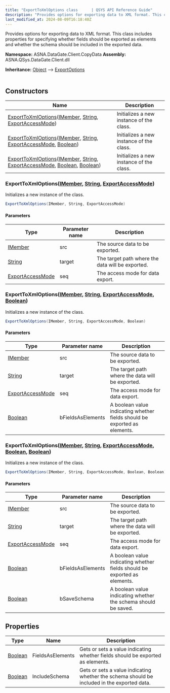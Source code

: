 ```yaml
---
title: "ExportToXmlOptions class      | QSYS API Reference Guide"
description: "Provides options for exporting data to XML format. This class includes properties for specifying whether fields should be exported as elements and whe"
last_modified_at: 2024-08-09T16:18:40Z
---
```


Provides options for exporting data to XML format.
This class includes properties for specifying whether fields should be exported as elements and whether the schema should be included in the exported data.

**Namespace:** ASNA.DataGate.Client.CopyData
**Assembly:** ASNA.QSys.DataGate.Client.dll

**Inheritance:** [Object](https://docs.microsoft.com/en-us/dotnet/api/system.object) --> [ExportOptions](/reference/datagate/datagate-client/export-options.html)
<br>
<br>

## Constructors

| Name | Description |
| --- | --- |
| [ExportToXmlOptions](#exporttoxmloptionsimember-string-exportaccessmode)([IMember](/reference/datagate/datagate-client/i-member.html), [String](https://docs.microsoft.com/en-us/dotnet/api/system.string), [ExportAccessMode](/reference/datagate/datagate-client/export-access-mode.html)) | Initializes a new instance of the  class.
| [ExportToXmlOptions](#exporttoxmloptionsimember-string-exportaccessmode-boolean)([IMember](/reference/datagate/datagate-client/i-member.html), [String](https://docs.microsoft.com/en-us/dotnet/api/system.string), [ExportAccessMode](/reference/datagate/datagate-client/export-access-mode.html), [Boolean](https://docs.microsoft.com/en-us/dotnet/api/system.boolean)) | Initializes a new instance of the  class.
| [ExportToXmlOptions](#exporttoxmloptionsimember-string-exportaccessmode-boolean-boolean)([IMember](/reference/datagate/datagate-client/i-member.html), [String](https://docs.microsoft.com/en-us/dotnet/api/system.string), [ExportAccessMode](/reference/datagate/datagate-client/export-access-mode.html), [Boolean](https://docs.microsoft.com/en-us/dotnet/api/system.boolean), [Boolean](https://docs.microsoft.com/en-us/dotnet/api/system.boolean)) | Initializes a new instance of the  class.

### ExportToXmlOptions([IMember](/reference/datagate/datagate-client/i-member.html), [String](https://docs.microsoft.com/en-us/dotnet/api/system.string), [ExportAccessMode](/reference/datagate/datagate-client/export-access-mode.html))

Initializes a new instance of the  class.

```cs
ExportToXmlOptions(IMember, String, ExportAccessMode)
```

#### Parameters

| Type | Parameter name | Description
| --- | --- | ---
| [IMember](/reference/datagate/datagate-client/i-member.html) | src | The source data to be exported.
| [String](https://docs.microsoft.com/en-us/dotnet/api/system.string) | target | The target path where the data will be exported.
| [ExportAccessMode](/reference/datagate/datagate-client/export-access-mode.html) | seq | The access mode for data export.

### ExportToXmlOptions([IMember](/reference/datagate/datagate-client/i-member.html), [String](https://docs.microsoft.com/en-us/dotnet/api/system.string), [ExportAccessMode](/reference/datagate/datagate-client/export-access-mode.html), [Boolean](https://docs.microsoft.com/en-us/dotnet/api/system.boolean))

Initializes a new instance of the  class.

```cs
ExportToXmlOptions(IMember, String, ExportAccessMode, Boolean)
```

#### Parameters

| Type | Parameter name | Description
| --- | --- | ---
| [IMember](/reference/datagate/datagate-client/i-member.html) | src | The source data to be exported.
| [String](https://docs.microsoft.com/en-us/dotnet/api/system.string) | target | The target path where the data will be exported.
| [ExportAccessMode](/reference/datagate/datagate-client/export-access-mode.html) | seq | The access mode for data export.
| [Boolean](https://docs.microsoft.com/en-us/dotnet/api/system.boolean) | bFieldsAsElements | A boolean value indicating whether fields should be exported as elements.

### ExportToXmlOptions([IMember](/reference/datagate/datagate-client/i-member.html), [String](https://docs.microsoft.com/en-us/dotnet/api/system.string), [ExportAccessMode](/reference/datagate/datagate-client/export-access-mode.html), [Boolean](https://docs.microsoft.com/en-us/dotnet/api/system.boolean), [Boolean](https://docs.microsoft.com/en-us/dotnet/api/system.boolean))

Initializes a new instance of the  class.

```cs
ExportToXmlOptions(IMember, String, ExportAccessMode, Boolean, Boolean)
```

#### Parameters

| Type | Parameter name | Description
| --- | --- | ---
| [IMember](/reference/datagate/datagate-client/i-member.html) | src | The source data to be exported.
| [String](https://docs.microsoft.com/en-us/dotnet/api/system.string) | target | The target path where the data will be exported.
| [ExportAccessMode](/reference/datagate/datagate-client/export-access-mode.html) | seq | The access mode for data export.
| [Boolean](https://docs.microsoft.com/en-us/dotnet/api/system.boolean) | bFieldsAsElements | A boolean value indicating whether fields should be exported as elements.
| [Boolean](https://docs.microsoft.com/en-us/dotnet/api/system.boolean) | bSaveSchema | A boolean value indicating whether the schema should be saved.

## Properties

| Type | Name | Description
| --- | --- | --- 
| [Boolean](https://docs.microsoft.com/en-us/dotnet/api/system.boolean) | FieldsAsElements | Gets or sets a value indicating whether fields should be exported as elements. |
| [Boolean](https://docs.microsoft.com/en-us/dotnet/api/system.boolean) | IncludeSchema | Gets or sets a value indicating whether the schema should be included in the exported data. |
